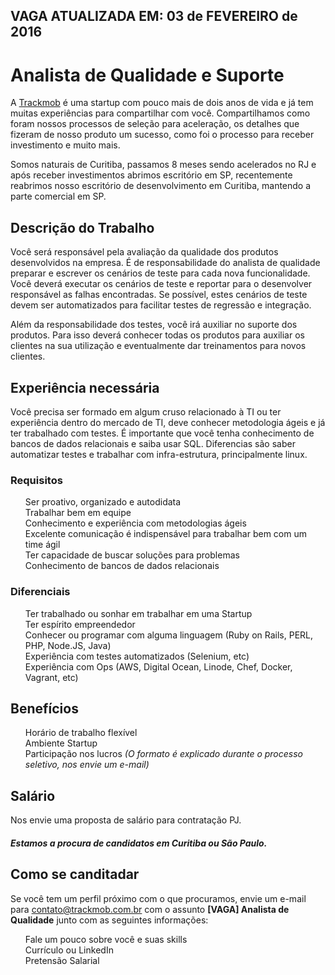 <h2> VAGA ATUALIZADA EM: 03 de FEVEREIRO de 2016 </h2>
<h1>
<a id="user-content-developer-ruby" class="anchor" href="#analista-qa" aria-hidden="true"><span class="octicon octicon-link"></span></a>Analista de Qualidade e Suporte</h1>

<p>A <a href="https://github.com/Trackmob/vagas/blob/gh-pages/about-trackmob.md">Trackmob</a>  é uma startup com pouco mais de dois anos de vida e já tem muitas experiências para compartilhar com você. Compartilhamos como foram nossos processos de seleção para aceleração, os detalhes que fizeram de nosso produto um sucesso, como foi o processo para receber investimento e muito mais. 

Somos naturais de Curitiba, passamos 8 meses sendo acelerados no RJ e após receber investimentos abrimos escritório em SP, recentemente reabrimos nosso escritório de desenvolvimento em Curitiba, mantendo a parte comercial em SP.</p>

<h2>
<a id="user-content-experiência-necessária" class="anchor" href="#descricao-trabalho" aria-hidden="true"><span class="octicon octicon-link"></span></a>Descrição do Trabalho</h2>
<p>Você será responsável pela avaliação da qualidade dos produtos desenvolvidos na empresa. É de responsabilidade do analista de qualidade preparar e escrever os cenários de teste para cada nova funcionalidade. Você deverá executar os cenários de teste e reportar para o desenvolver responsável as falhas encontradas. Se possível, estes cenários de teste devem ser automatizados para facilitar testes de regressão e integração.</p>
<p>Além da responsabilidade dos testes, você irá auxiliar no suporte dos produtos. Para isso deverá conhecer todas os produtos para auxiliar os clientes na sua utilização e eventualmente  dar treinamentos para novos clientes.</p>

<h2>
<a id="user-content-experiência-necessária" class="anchor" href="#experi%C3%AAncia-necess%C3%A1ria" aria-hidden="true"><span class="octicon octicon-link"></span></a>Experiência necessária</h2>
<p>Você precisa ser formado em algum cruso relacionado à TI ou ter experiência dentro do mercado de TI, deve conhecer metodologia ágeis e já ter trabalhado com testes. É importante que você tenha conhecimento de bancos de dados relacionais e saiba usar SQL. Diferencias são saber automatizar testes e trabalhar com infra-estrutura, principalmente linux. </p>
<h3>
<a id="user-content-requisitos" class="anchor" href="#requisitos" aria-hidden="true"><span class="octicon octicon-link"></span></a>Requisitos</h3>

<ul class="task-list">
  <li>Ser proativo, organizado e autodidata</li>
  <li>Trabalhar bem em equipe</li>
  <li>Conhecimento e experiência com metodologias ágeis</li>
  <li>Excelente comunicação é indispensável para trabalhar bem com um time ágil</li>
  <li>Ter capacidade de buscar soluções para problemas</li>
  <li>Conhecimento de bancos de dados relacionais</li>
</ul>
<h3>
<a id="user-content-diferenciais" class="anchor" href="#diferenciais" aria-hidden="true"><span class="octicon octicon-link"></span></a>Diferenciais</h3>

<ul class="task-list">
  <li>Ter trabalhado ou sonhar em trabalhar em uma Startup</li>
  <li>Ter espírito empreendedor</li>
  <li>Conhecer ou programar com alguma linguagem (Ruby on Rails, PERL, PHP, Node.JS, Java)</li>
  <li>Experiência com testes automatizados (Selenium, etc)</li>
  <li>Experiência com Ops (AWS, Digital Ocean, Linode, Chef, Docker, Vagrant, etc)</li>
</ul>

<h2>
<a id="user-content-benefícios" class="anchor" href="#benef%C3%ADcios" aria-hidden="true"><span class="octicon octicon-link"></span></a>Benefícios</h2>

<ul class="task-list">
  <li>Horário de trabalho flexível</li>
  <li>Ambiente Startup</li>
  <li>Participação nos lucros <i>(O formato é explicado durante o processo seletivo, nos envie um e-mail)</i></li>
</ul>

<h2>
<a id="user-content-salarios" class="anchor" href="#salarios" aria-hidden="true"><span class="octicon octicon-link"></span></a>Salário</h2>
Nos envie uma proposta de salário para contratação PJ.

<h5>Estamos a procura de candidatos em Curitiba ou São Paulo.</h5>

<h2>
<a id="user-content-como-se-canditadar" class="anchor" href="#como-se-canditadar" aria-hidden="true"><span class="octicon octicon-link"></span></a>Como se canditadar</h2>

<p>Se você tem um perfil próximo com o que procuramos, envie um e-mail para <a href="mailto:contato@trackmob.com.br">contato@trackmob.com.br</a> com o assunto <strong>[VAGA] Analista de Qualidade</strong> junto com as seguintes informações:</p>

<ul class="task-list">
<li>Fale um pouco sobre você e suas skills</li>
<li>Currículo ou LinkedIn</li>
<li>Pretensão Salarial</li>
</ul>
